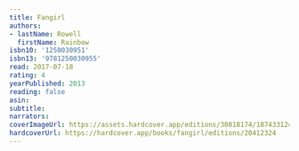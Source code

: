 ```yaml
---
title: Fangirl
authors:
- lastName: Rowell
  firstName: Rainbow
isbn10: '1250030951'
isbn13: '9781250030955'
read: 2017-07-18
rating: 4
yearPublished: 2013
reading: false
asin:
subtitle:
narrators:
coverImageUrl: https://assets.hardcover.app/editions/30818174/1874331241849714.jpg
hardcoverUrl: https://hardcover.app/books/fangirl/editions/20412324
---
```

